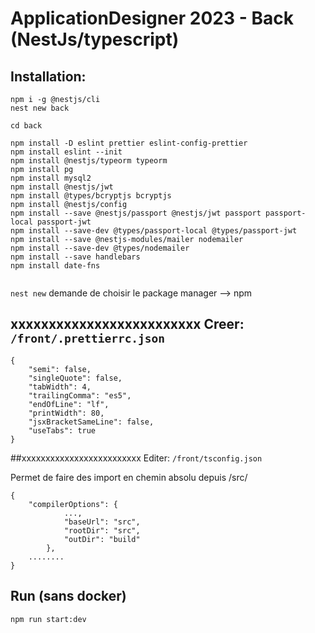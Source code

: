 # ApplicationDesigner 2023 - Back (NestJs/typescript)

## Installation:

```
npm i -g @nestjs/cli
nest new back

cd back

npm install -D eslint prettier eslint-config-prettier
npm install eslint --init
npm install @nestjs/typeorm typeorm
npm install pg
npm install mysql2
npm install @nestjs/jwt
npm install @types/bcryptjs bcryptjs
npm install @nestjs/config
npm install --save @nestjs/passport @nestjs/jwt passport passport-local passport-jwt
npm install --save-dev @types/passport-local @types/passport-jwt
npm install --save @nestjs-modules/mailer nodemailer
npm install --save-dev @types/nodemailer
npm install --save handlebars
npm install date-fns


```

`nest new` demande de choisir le package manager --> npm

## xxxxxxxxxxxxxxxxxxxxxxxxx Creer: `/front/.prettierrc.json`

```
{
	"semi": false,
	"singleQuote": false,
	"tabWidth": 4,
	"trailingComma": "es5",
	"endOfLine": "lf",
	"printWidth": 80,
	"jsxBracketSameLine": false,
	"useTabs": true
}

```

##xxxxxxxxxxxxxxxxxxxxxxxxx Editer: `/front/tsconfig.json`

Permet de faire des import en chemin absolu depuis /src/

```
{
	"compilerOptions": {
			...,
			"baseUrl": "src",
			"rootDir": "src",
			"outDir": "build"
		},
	........
}

```

## Run (sans docker)

```
npm run start:dev
```
